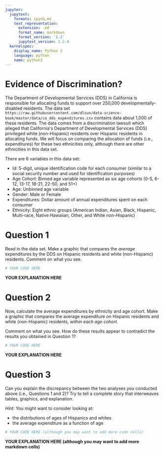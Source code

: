 ```yaml
---
jupyter:
  jupytext:
    formats: ipynb,md
    text_representation:
      extension: .md
      format_name: markdown
      format_version: '1.1'
      jupytext_version: 1.2.4
  kernelspec:
    display_name: Python 3
    language: python
    name: python3
---
```


# Evidence of Discrimination?

The Department of Developmental Services (DDS) in California is responsible for allocating funds to support over 250,000 developmentally-disabled residents. The data set `https://raw.githubusercontent.com/dlsun/data-science-book/master/data/ca_dds_expenditures.csv` contains data about 1,000 of these residents. The data comes from a discrimination lawsuit which alleged that California's Department of Developmental Services (DDS) privileged white (non-Hispanic) residents over Hispanic residents in allocating funds. We will focus on comparing the allocation of funds (i.e., expenditures) for these two ethnicities only, although there are other ethnicities in this data set.

There are 6 variables in this data set:

- Id:  5-digit, unique identification code for each consumer (similar to a social security number and used for identification purposes)  
- Age Cohort:  Binned age variable represented as six age cohorts (0-5, 6-12, 13-17, 18-21, 22-50, and 51+)
- Age:  Unbinned age variable
- Gender:  Male or Female
- Expenditures:  Dollar amount of annual expenditures spent on each consumer
- Ethnicity:  Eight ethnic groups (American Indian, Asian, Black, Hispanic, Multi-race, Native Hawaiian, Other, and White non-Hispanic)


# Question 1

Read in the data set. Make a graphic that compares the _average_ expenditures by the DDS on Hispanic residents and white (non-Hispanic) residents. Comment on what you see.

```python
# YOUR CODE HERE
```

**YOUR EXPLANATION HERE**


# Question 2

Now, calculate the average expenditures by ethnicity and age cohort. Make a graphic that compares the average expenditure on Hispanic residents and white (non-Hispanic) residents, _within each age cohort_. 

Comment on what you see. How do these results appear to contradict the results you obtained in Question 1?

```python
# YOUR CODE HERE
```

**YOUR EXPLANATION HERE**


# Question 3

Can you explain the discrepancy between the two analyses you conducted above (i.e., Questions 1 and 2)? Try to tell a complete story that interweaves tables, graphics, and explanation.

_Hint:_ You might want to consider looking at:

- the distributions of ages of Hispanics and whites
- the average expenditure as a function of age

```python
# YOUR CODE HERE (although you may want to add more code cells)
```

**YOUR EXPLANATION HERE (although you may want to add more markdown cells)**

```python

```
